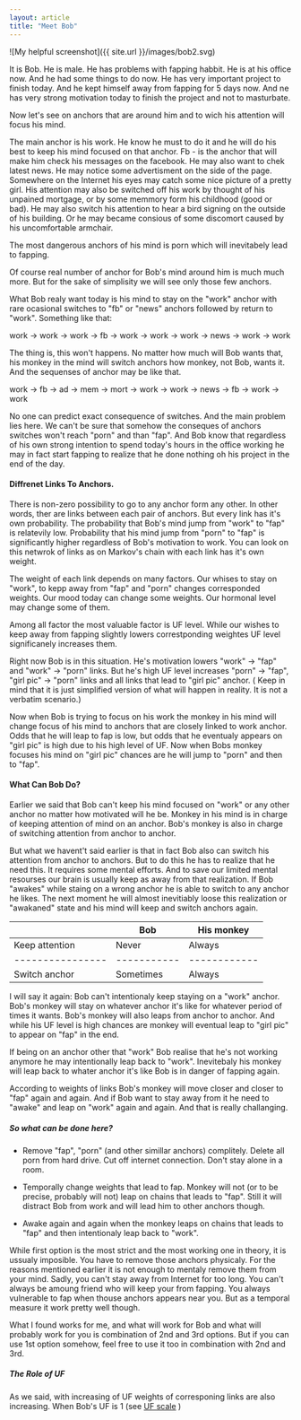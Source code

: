 ```yaml
---
layout: article
title: "Meet Bob"
---
```

![My helpful screenshot]({{ site.url }}/images/bob2.svg)

It is Bob. He is male. He has problems with fapping habbit.
He is at his office now. And he had some things to do
now. He has very important project to finish today. And he kept himself away
from fapping for 5 days now. And ne has very strong motivation today to finish
the project and not to masturbate.

Now let's see on anchors that are around him and to wich his attention will
focus his mind. 

The main anchor is his work. He know he must to do it and he will do his best to
keep his mind focused on that anchor. Fb - is the anchor that will make him
check his messages on the facebook. He may also want to chek latest news. He may
notice some advertisment on the side of the page. Somewhere on the Internet his
eyes may catch some nice picture of a pretty girl. His attention may also be
switched off his work by thought of his unpained mortgage, or by some memmory
form his childhood (good or bad). He may also switch his attention to hear a
bird signing on the outside of his building. Or he may became consious of some
discomort caused by his uncomfortable armchair.

The most dangerous anchors of his mind is porn which will inevitabely lead to
fapping.

Of course real number of anchor for Bob's mind around him is much much more. But
for the sake of simplisity we will see only those few anchors.

What Bob realy want today is his mind to stay on the "work" anchor with rare
ocasional switches to "fb" or "news" anchors followed by return to "work".
Something like that:

work -> work -> work -> fb -> work -> work -> work -> news -> work -> work

The thing is, this won't happens. No matter how much will Bob wants that, his
monkey in the mind will switch anchors how monkey, not Bob, wants it.
And the sequenses of anchor may be like that.

work -> fb -> ad -> mem -> mort -> work -> work -> news -> fb -> work -> work

No one can predict exact consequence of switches. And the main problem lies
here. We can't be sure that somehow the conseques of anchors switches won't
reach "porn" and than "fap". And Bob know that regardless of his own strong
intention to spend today's hours in the office working he may in fact start
fapping to realize that he done nothing oh his project in the end of the day.

#### Diffrenet Links To Anchors.

There is non-zero possibility to go to any anchor form any other. In other
words, ther are links between each pair of anchors. But every link has it's own
probability. The probability that Bob's mind jump from "work" to "fap" is
relatevily low. Probability that his mind jump from "porn" to "fap" is
significantly higher regardless of Bob's motivation to work. You can look on
this netwrok of links as on Markov's chain with each link has it's own weight.

The weight of each link depends on many factors. Our whises to stay on "work",
to kepp away from "fap" and "porn" changes corresponded weights. Our mood today
can change some weights. Our hormonal level may change some of them.

Among all factor the most valuable factor is UF level. While our wishes to keep
away from fapping slightly lowers correstponding weightes UF level significanely
increases them.

Right now Bob is in this situation. He's motivation lowers "work" -> "fap" and
"work" -> "porn" links. But he's high UF level increases "porn" -> "fap",
"girl pic" -> "porn" links and all links that lead to "girl pic" anchor.
( Keep in mind that it is just simplified version of what will happen in reality.
It is not a verbatim scenario.)

Now when Bob is trying to focus on his work the monkey in his mind will change
focus of his mind to anchors that are closely linked to work anchor. Odds that
he will leap to fap is low, but odds that he eventualy appears on "girl pic" is
high due to his high level of UF. Now when Bobs monkey focuses his mind on "girl
pic" chances are he will jump to "porn" and then to "fap".

#### What Can Bob Do?

Earlier we said that Bob can't keep his mind focused on "work" or any other
anchor no matter how motivated will he be. Monkey in his mind is in charge of
keeping attention of mind on an anchor. Bob's monkey is also in charge of
switching attention from anchor to anchor.

But what we havent't said earlier is that in fact Bob also can switch his attention
from anchor to anchors. But to do this he has to realize that he need this. It
requires some mental efforts. And to save our limited mental resourses our brain
is usually keep as away from that realization. If Bob "awakes" while staing on a
wrong anchor he is able to switch to any anchor he likes. The next moment he
will almost inevitiably loose this realization or "awakaned" state and his mind
will keep and switch anchors again.

|                |  Bob      | His monkey |
|----------------|-----------|------------|
| Keep attention |  Never    | Always     |
|----------------|-----------|------------|
| Switch anchor  | Sometimes | Always     |

I will say it again: Bob can't intentionaly keep staying on a "work" anchor.
Bob's monkey will stay on whatever anchor it's like for whatever period of times it
wants. Bob's monkey will also leaps from anchor to anchor. And while his UF
level is high chances are monkey will eventual leap to "girl pic" to appear on
"fap" in the end.

If being on an anchor other that "work" Bob realise that he's not working
anymore he may intentionally leap back to "work". Inevitebaly his monkey will
leap back to whater anchor it's like Bob is in danger of fapping again.

According to weights of links Bob's monkey will move closer and closer to "fap"
again and again. And if Bob want to stay away from it he need to "awake" and
leap on "work" again and again. And that is really challanging.

##### So what can be done here?

* Remove "fap", "porn" (and other simillar anchors) complitely. Delete all porn
  from hard drive. Cut off internet connection. Don't stay alone in a room.

* Temporally change weights that lead to fap. Monkey will not (or to be precise, probably
  will not) leap on chains that leads to "fap". Still it will distract Bob from
  work and will lead him to other anchors though.

* Awake again and again when the monkey leaps on chains that leads to "fap" and
  then intentionaly leap back to "work".

While first option is the most strict and the most working one in theory, it is
ussualy imposible. You have to remove those anchors physicaly. For the reasons
mentioned earlier it is not enough to mentaly remove them from your mind. Sadly,
you can't stay away from Internet for too long. You can't
always be amoung friend who will keep your from fapping.
You always vulnerable to fap when thouse anchors appears near you.
But as a temporal measure it work pretty well though. 

What I found works for me, and what will work for Bob and what will probably
work for you is combination of 2nd and 3rd options. But if you can use 1st
option somehow, feel free to use it too in combination with 2nd and 3rd.

##### The Role of UF

As we said, with increasing of UF weights of corresponing links are also
increasing. When Bob's UF is 1 (see [UF scale](http://m0nkeymind.github.io/UF-scale/) )



